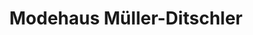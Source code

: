 ---
title: "Modehaus Müller-Ditschler"
url: /buedingen/modehaus-mueller-ditschler/
shop: Kleidung
---